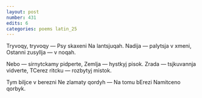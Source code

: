 ```yaml
---
layout: post
number: 431
edits: 6
categories: poems latin_25
---
```


Tryvoqy, tryvoqy —
Psy skaxeni 
Na lantsjuqah.
Nadija — palytsja v xmeni,
Ostanni zusyllja — v noqah.

Nebo — sirnytckamy pidperte,
Zemlja — hystkyj pisok.
Zrada — tsjkuvannja vidverte,
TCerez ritcku — rozbytyj mistok.

Tym biljce v berezni 
Ne zlamaty qordyh —
Na tomu bErezi
Namitceno qorbyk.
